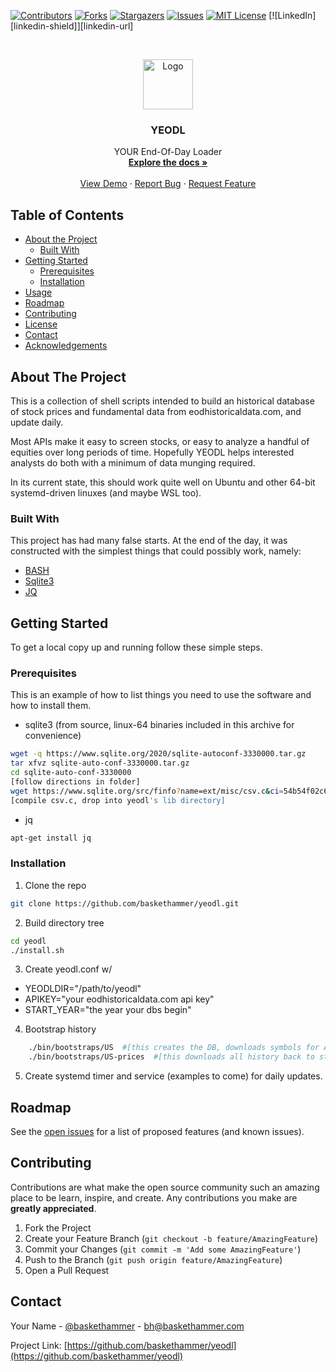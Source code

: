 <!--
*** Thanks for checking out this README Template. If you have a suggestion that would
*** make this better, please fork the repo and create a pull request or simply open
*** an issue with the tag "enhancement".
*** Thanks again! Now go create something AMAZING! :D
***
***
***
*** To avoid retyping too much info. Do a search and replace for the following:
*** github_username, repo_name, twitter_handle, email
-->





<!-- PROJECT SHIELDS -->
<!--
*** I'm using markdown "reference style" links for readability.
*** Reference links are enclosed in brackets [ ] instead of parentheses ( ).
*** See the bottom of this document for the declaration of the reference variables
*** for contributors-url, forks-url, etc. This is an optional, concise syntax you may use.
*** https://www.markdownguide.org/basic-syntax/#reference-style-links
-->
[![Contributors][contributors-shield]][contributors-url]
[![Forks][forks-shield]][forks-url]
[![Stargazers][stars-shield]][stars-url]
[![Issues][issues-shield]][issues-url]
[![MIT License][license-shield]][license-url]
[![LinkedIn][linkedin-shield]][linkedin-url]



<!-- PROJECT LOGO -->
<br />
<p align="center">
  <a href="https://github.com/baskethammer/yeodl">
    <img src="images/logo.png" alt="Logo" width="80" height="80">
  </a>

  <h3 align="center">YEODL</h3>

  <p align="center">
    YOUR End-Of-Day Loader
    <br />
    <a href="https://github.com/baskethammer/yeodl"><strong>Explore the docs »</strong></a>
    <br />
    <br />
    <a href="https://github.com/baskethammer/yeodl">View Demo</a>
    ·
    <a href="https://github.com/baskethammer/yeodl/issues">Report Bug</a>
    ·
    <a href="https://github.com/baskethammer/yeodl/issues">Request Feature</a>
  </p>
</p>



<!-- TABLE OF CONTENTS -->
## Table of Contents

* [About the Project](#about-the-project)
  * [Built With](#built-with)
* [Getting Started](#getting-started)
  * [Prerequisites](#prerequisites)
  * [Installation](#installation)
* [Usage](#usage)
* [Roadmap](#roadmap)
* [Contributing](#contributing)
* [License](#license)
* [Contact](#contact)
* [Acknowledgements](#acknowledgements)



<!-- ABOUT THE PROJECT -->
## About The Project

This is a collection of shell scripts intended to build an historical database of stock prices and fundamental data
from eodhistoricaldata.com, and update daily.

Most APIs make it easy to screen stocks, or easy to analyze a handful of equities over long periods of time. Hopefully
YEODL helps interested analysts do both with a minimum of data munging required.

In its current state, this should work quite well on Ubuntu and other 64-bit systemd-driven linuxes (and maybe WSL too).

### Built With

This project has had many false starts. At the end of the day, it was constructed with the simplest things that could 
possibly work, namely:

* [BASH](https://www.gnu.org/software/bash/)
* [Sqlite3](https://www.sqlite.org/index.html)
* [JQ](https://stedolan.github.io/jq/)



<!-- GETTING STARTED -->
## Getting Started

To get a local copy up and running follow these simple steps.

### Prerequisites

This is an example of how to list things you need to use the software and how to install them.
* sqlite3 (from source, linux-64 binaries included in this archive for convenience)
```sh
wget -q https://www.sqlite.org/2020/sqlite-autoconf-3330000.tar.gz
tar xfvz sqlite-auto-conf-3330000.tar.gz
cd sqlite-auto-conf-3330000
[follow directions in folder]
wget https://www.sqlite.org/src/finfo?name=ext/misc/csv.c&ci=54b54f02c66c5aea&m=53b3338d4fa812ed
[compile csv.c, drop into yeodl's lib directory]
```
* jq
```sh
apt-get install jq
```


### Installation

1. Clone the repo
```sh
git clone https://github.com/baskethammer/yeodl.git
```
2. Build directory tree
```sh
cd yeodl
./install.sh
```
3. Create yeodl.conf w/ 
* YEODLDIR="/path/to/yeodl"
* APIKEY="your eodhistoricaldata.com api key"
* START_YEAR="the year your dbs begin"

4. Bootstrap history
```sh
	./bin/bootstraps/US  #[this creates the DB, downloads symbols for AMEX, BATS, NASDAQ, NYSE]
	./bin/bootstraps/US-prices  #[this downloads all history back to start_year for each symbol, loads into db]
```
5. Create systemd timer and service (examples to come) for daily updates.


<!-- ROADMAP -->
## Roadmap

See the [open issues](https://github.com/baskethammer/yeodl/issues) for a list of proposed features (and known issues).



<!-- CONTRIBUTING -->
## Contributing

Contributions are what make the open source community such an amazing place to be learn, inspire, and create. Any contributions you make are **greatly appreciated**.

1. Fork the Project
2. Create your Feature Branch (`git checkout -b feature/AmazingFeature`)
3. Commit your Changes (`git commit -m 'Add some AmazingFeature'`)
4. Push to the Branch (`git push origin feature/AmazingFeature`)
5. Open a Pull Request



<!-- LICENSE -->

<!-- CONTACT -->
## Contact

Your Name - [@baskethammer](https://twitter.com/baskethammer) - bh@baskethammer.com

Project Link: [https://github.com/baskethammer/yeodl](https://github.com/baskethammer/yeodl)



<!-- ACKNOWLEDGEMENTS -->

<!-- MARKDOWN LINKS & IMAGES -->
<!-- https://www.markdownguide.org/basic-syntax/#reference-style-links -->
[contributors-shield]: https://img.shields.io/github/contributors/baskethammer/repo.svg?style=flat-square
[contributors-url]: https://github.com/baskethammer/yeodl/graphs/contributors
[forks-shield]: https://img.shields.io/github/forks/baskethammer/repo.svg?style=flat-square
[forks-url]: https://github.com/baskethammer/yeodl/network/members
[stars-shield]: https://img.shields.io/github/stars/baskethammer/repo.svg?style=flat-square
[stars-url]: https://github.com/baskethammer/yeodl/stargazers
[issues-shield]: https://img.shields.io/github/issues/baskethammer/repo.svg?style=flat-square
[issues-url]: https://github.com/baskethammer/yeodl/issues
[license-shield]: https://img.shields.io/github/license/baskethammer/repo.svg?style=flat-square
[license-url]: https://github.com/baskethammer/yeodl/blob/master/LICENSE.txt
[product-screenshot]: images/screenshot.png
